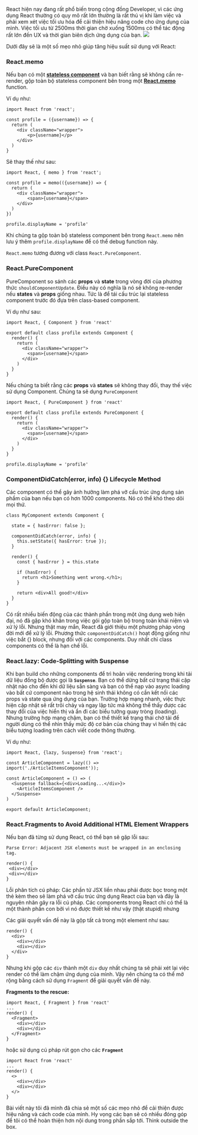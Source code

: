 React hiện nay đang rất phổ biến trong cộng đồng Developer, vì các ứng dụng React thường có quy mô rất lớn thường là rất thú vị khi làm việc và phải xem xét việc tối ưu hóa để cải thiện hiệu năng code cho ứng dụng của mình. Việc tối ưu từ 2500ms thời gian chờ xuống 1500ms có thể tác động rất lớn đến UX và thời gian biên dịch ứng dụng của bạn. 
![](https://images.viblo.asia/e2b757ec-ed73-4ecc-8a62-8b239c3ee856.png)

Dưới đây sẽ là một số mẹo nhỏ giúp tăng hiệu suất sử dụng với React:
### React.memo
Nếu bạn có một **[stateless component](https://viblo.asia/p/stateful-va-stateless-functional-components-trong-react-3P0lPkymZox)** và bạn biết rằng sẽ không cần  re-render, gộp toàn bộ stateless component bên trong một **[React.memo](https://reactjs.org/docs/react-api.html#reactmemo)** function.

Ví dụ như:
```JS
import React from 'react';

const profile = ({username}) => {
  return (
    <div className="wrapper">
        <p>{username}</p>
    </div>
  )
}
```

Sẽ thay thế như sau:
```JS
import React, { memo } from 'react';

const profile = memo(({username}) => {
  return (
    <div className="wrapper">
        <span>{username}</span>
    </div>
  )
})

profile.displayName = 'profile'
```
Khi chúng ta gộp toàn bộ stateless component bên trong `React.memo` nên lưu ý thêm `profile.displayName` để có thể debug function này.

`React.memo` tương đương với class `React.PureComponent`.
### React.PureComponent
PureComponent so sánh các **props** và **state** trong vòng đời của phương thức `shouldComponentUpdate`. Điều này có nghĩa là nó sẽ không re-render nếu **states** và **props** giống nhau. Tức là để tái cấu trúc lại stateless component trước đó đựa trên class-based component.

Ví dụ như sau:
```JS
import React, { Component } from 'react'

export default class profile extends Component {
  render() {
    return (
      <div className="wrapper">
        <span>{username}</span>
      </div>
    )
  }
}
```
Nếu chúng ta biết rằng các **props** và **states** sẽ không thay đổi,  thay thế việc sử  dụng Component. Chúng ta sẽ dụng `PureComponent`
```JS
import React, { PureComponent } from 'react'

export default class profile extends PureComponent {
  render() {
    return (
      <div className="wrapper">
        <span>{username}</span>
      </div>
    )
  }
}

profile.displayName = 'profile'
```
### ComponentDidCatch(error, info) {} Lifecycle Method
Các component có thể gây  ảnh hưởng làm phá vỡ cấu trúc ứng dụng sản phẩm  của bạn nếu bạn có hơn 1000 components.  Nó có thể khó theo dõi mọi thứ.
```JS
class MyComponent extends Component {

  state = { hasError: false };
  
  componentDidCatch(error, info) {
    this.setState({ hasError: true });
  }

  render() {
    const { hasError } = this.state
    
    if (hasError) {
      return <h1>Something went wrong.</h1>;
    }
    
    return <div>All good!</div>
  }
}
```
Có rất nhiều biến động của các thành phần trong một ứng dụng web hiện đại, nó đã gặp khó khăn trong việc gói gộp toàn bộ trong toàn khái niệm và xử lý lỗi. Nhưng thật may mắn, React đã giới thiệu một phương pháp vòng đời mới để xử lý lỗi.
Phương thức `componentDidCatch()` hoạt động giống như việc bắt {} block, nhưng đối với các components. Duy nhất chỉ  class components có thể là hạn chế lỗi.
### React.lazy: Code-Splitting with Suspense
Khi bạn build cho những components để trì hoãn việc rendering trong khi tải dữ liệu đồng bộ được gọi là **`Suspense`**. Bạn có thể dừng bất cứ trạng thái cập nhật nào cho đến khi dữ liệu sẵn sàng và bạn có thể nạp vào async loading vào bất cứ component nào trong hệ sinh thái không có cần kết nối các props và state qua ứng dụng của bạn.
Trường hợp mạng nhanh, việc thực hiện cập nhật sẽ rất trôi chảy và ngay lập tức mà không thể thấy được các thay đổi của việc hiển thị và ẩn đi các biểu tưởng quay tròng (loading).
Nhưng trường hợp mạng chậm, bạn có thể thiết kế trạng thái chờ tải để người dùng có thể nhìn thấy mức độ cơ bản của chúng thay vì hiển thị các biểu tượng loading trên cách viết code thông thường. 

Ví dụ như:
```JS
import React, {lazy, Suspense} from 'react';

const ArticleComponent = lazy(() => import('./ArticleItemsComponent'));

const ArticleComponent = () => (
  <Suspense fallback={<div>Loading...</div>}>
    <ArticleItemsComponent />
  </Suspense>
)
 
export default ArticleComponent;
```

### React.Fragments to Avoid Additional HTML Element Wrappers
Nếu bạn đã từng sử dụng React, có thể bạn sẽ gặp lỗi sau:

`Parse Error: Adjacent JSX elements must be wrapped in an enclosing tag.`
```JS
render() {
 <div></div>
 <div></div>
}
```

Lỗi phân tích cú pháp: Các phần tử JSX liền  nhau phải được bọc trong một thẻ kèm theo sẽ làm phá vỡ cấu trúc ứng dụng React của bạn và đây là nguyên nhân gây ra lỗi cú pháp.
Các components trong React chỉ có thể là một thành phần con bởi vì nó được thiết kế như vậy (thật stupid) nhưng

Các giải quyết vấn đề này là gộp tất cả trong một element như sau:
```JS
render() {
  <div>
    <div></div>
    <div></div>
  </div>
}
```
Nhưng khi gộp các `div` thành một `div` duy nhất chúng ta sẽ phải xét lại việc render  có thể làm chậm ứng dụng của mình. Vậy nên chúng ta có thể mở rộng bằng cách sử dụng `Fragment` để giải quyết vấn đề này.

**Fragments to the rescue:**
```JS
import React, { Fragment } from 'react'
...
render() {
  <Fragment>
    <div></div>
    <div></div>
  </Fragment>
}
```
hoặc sử dụng cú pháp rút gọn cho các **`Fragment`**
```JS
import React from 'react'
...
render() {
  <>
    <div></div>
    <div></div>
  </>
}
```
Bài viết này tôi đã mình đã chia sẻ một số các mẹo nhỏ để cải thiện được hiệu năng và cách code của mình. Hy vọng các bạn sẽ có nhiều đóng góp để tôi có thể hoàn thiện hơn nội dung trong phần sắp tới.
Think outside the box.